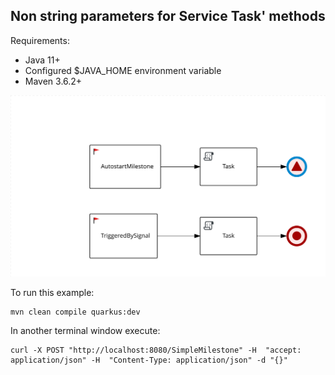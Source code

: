 Non string parameters for Service Task' methods
-----------------------------------------------

Requirements:
* Java 11+
* Configured $JAVA_HOME environment variable
* Maven 3.6.2+

![](src/main/resources/com/github/hasys/SimpleMilestone-svg.svg)

To run this example:

```
mvn clean compile quarkus:dev
```

In another terminal window execute:
```
curl -X POST "http://localhost:8080/SimpleMilestone" -H  "accept: application/json" -H  "Content-Type: application/json" -d "{}"
```
